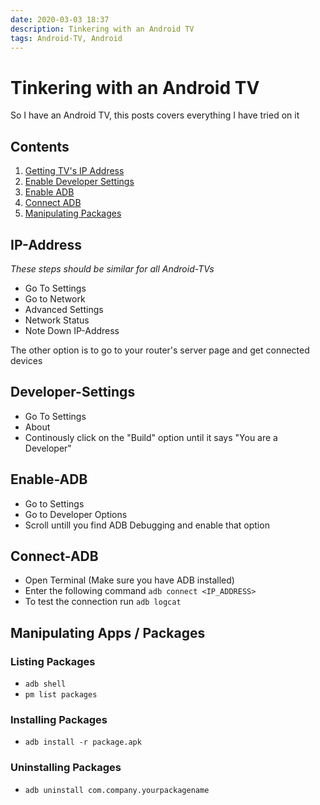 ```yaml
---
date: 2020-03-03 18:37
description: Tinkering with an Android TV
tags: Android-TV, Android
---
```


# Tinkering with an Android TV

So I have an Android TV, this posts covers everything I have tried on it

## Contents

1. [Getting TV's IP Address](#IP-Address)
2. [Enable Developer Settings](#Developer-Settings)
3. [Enable ADB](#Enable-ADB)
4. [Connect ADB](#Connect-ADB)
5. [Manipulating Packages](#)

## IP-Address


*These steps should be similar for all Android-TVs*

* Go To Settings
* Go to Network
* Advanced Settings
* Network Status
* Note Down IP-Address


The other option is to go to your router's server page and get connected devices

## Developer-Settings

* Go To Settings
* About
* Continously click on the "Build" option until it says "You are a Developer"

## Enable-ADB

* Go to Settings
* Go to Developer Options
* Scroll untill you find ADB Debugging and enable that option

## Connect-ADB

* Open Terminal (Make sure you have ADB installed)
* Enter the following command `adb connect <IP_ADDRESS>`
* To test the connection run `adb logcat`

## Manipulating Apps / Packages


### Listing Packages


*  `adb shell`
* `pm list packages`


### Installing Packages


* `adb install -r package.apk`


### Uninstalling Packages


* `adb uninstall com.company.yourpackagename`
